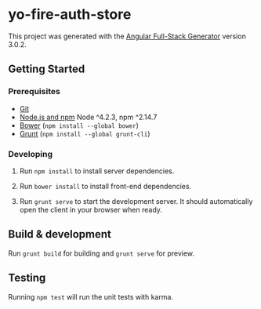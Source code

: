# yo-fire-auth-store

This project was generated with the [Angular Full-Stack Generator](https://github.com/DaftMonk/generator-angular-fullstack) version 3.0.2.

## Getting Started

### Prerequisites

- [Git](https://git-scm.com/)
- [Node.js and npm](nodejs.org) Node ^4.2.3, npm ^2.14.7
- [Bower](bower.io) (`npm install --global bower`)
- [Grunt](http://gruntjs.com/) (`npm install --global grunt-cli`)

### Developing

1. Run `npm install` to install server dependencies.

2. Run `bower install` to install front-end dependencies.

3. Run `grunt serve` to start the development server. It should automatically open the client in your browser when ready.

## Build & development

Run `grunt build` for building and `grunt serve` for preview.

## Testing

Running `npm test` will run the unit tests with karma.
